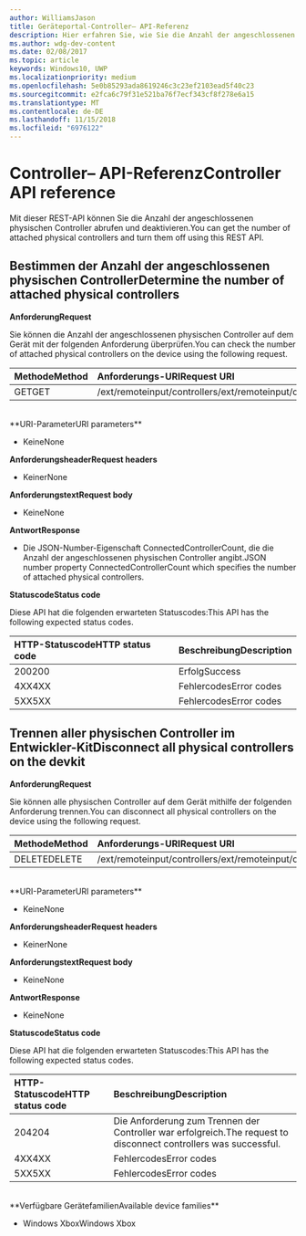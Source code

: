 ```yaml
---
author: WilliamsJason
title: Geräteportal-Controller– API-Referenz
description: Hier erfahren Sie, wie Sie die Anzahl der angeschlossenen physischen Controller abrufen und sie programmgesteuert deaktivieren.
ms.author: wdg-dev-content
ms.date: 02/08/2017
ms.topic: article
keywords: Windows10, UWP
ms.localizationpriority: medium
ms.openlocfilehash: 5e0b85293ada8619246c3c23ef2103ead5f40c23
ms.sourcegitcommit: e2fca6c79f31e521ba76f7ecf343cf8f278e6a15
ms.translationtype: MT
ms.contentlocale: de-DE
ms.lasthandoff: 11/15/2018
ms.locfileid: "6976122"
---
```

# <a name="controller-api-reference"></a><span data-ttu-id="1116f-104">Controller– API-Referenz</span><span class="sxs-lookup"><span data-stu-id="1116f-104">Controller API reference</span></span>   
<span data-ttu-id="1116f-105">Mit dieser REST-API können Sie die Anzahl der angeschlossenen physischen Controller abrufen und deaktivieren.</span><span class="sxs-lookup"><span data-stu-id="1116f-105">You can get the number of attached physical controllers and turn them off using this REST API.</span></span>

## <a name="determine-the-number-of-attached-physical-controllers"></a><span data-ttu-id="1116f-106">Bestimmen der Anzahl der angeschlossenen physischen Controller</span><span class="sxs-lookup"><span data-stu-id="1116f-106">Determine the number of attached physical controllers</span></span>

**<span data-ttu-id="1116f-107">Anforderung</span><span class="sxs-lookup"><span data-stu-id="1116f-107">Request</span></span>**

<span data-ttu-id="1116f-108">Sie können die Anzahl der angeschlossenen physischen Controller auf dem Gerät mit der folgenden Anforderung überprüfen.</span><span class="sxs-lookup"><span data-stu-id="1116f-108">You can check the number of attached physical controllers on the device using the following request.</span></span>

<span data-ttu-id="1116f-109">Methode</span><span class="sxs-lookup"><span data-stu-id="1116f-109">Method</span></span>      | <span data-ttu-id="1116f-110">Anforderungs-URI</span><span class="sxs-lookup"><span data-stu-id="1116f-110">Request URI</span></span>
:------     | :-----
<span data-ttu-id="1116f-111">GET</span><span class="sxs-lookup"><span data-stu-id="1116f-111">GET</span></span> | <span data-ttu-id="1116f-112">/ext/remoteinput/controllers</span><span class="sxs-lookup"><span data-stu-id="1116f-112">/ext/remoteinput/controllers</span></span>
<br />
**<span data-ttu-id="1116f-113">URI-Parameter</span><span class="sxs-lookup"><span data-stu-id="1116f-113">URI parameters</span></span>**

- <span data-ttu-id="1116f-114">Keine</span><span class="sxs-lookup"><span data-stu-id="1116f-114">None</span></span>

**<span data-ttu-id="1116f-115">Anforderungsheader</span><span class="sxs-lookup"><span data-stu-id="1116f-115">Request headers</span></span>**

- <span data-ttu-id="1116f-116">Keiner</span><span class="sxs-lookup"><span data-stu-id="1116f-116">None</span></span>

**<span data-ttu-id="1116f-117">Anforderungstext</span><span class="sxs-lookup"><span data-stu-id="1116f-117">Request body</span></span>**   

- <span data-ttu-id="1116f-118">Keine</span><span class="sxs-lookup"><span data-stu-id="1116f-118">None</span></span>

**<span data-ttu-id="1116f-119">Antwort</span><span class="sxs-lookup"><span data-stu-id="1116f-119">Response</span></span>**   

- <span data-ttu-id="1116f-120">Die JSON-Number-Eigenschaft ConnectedControllerCount, die die Anzahl der angeschlossenen physischen Controller angibt.</span><span class="sxs-lookup"><span data-stu-id="1116f-120">JSON number property ConnectedControllerCount which specifies the number of attached physical controllers.</span></span>

**<span data-ttu-id="1116f-121">Statuscode</span><span class="sxs-lookup"><span data-stu-id="1116f-121">Status code</span></span>**

<span data-ttu-id="1116f-122">Diese API hat die folgenden erwarteten Statuscodes:</span><span class="sxs-lookup"><span data-stu-id="1116f-122">This API has the following expected status codes.</span></span>

<span data-ttu-id="1116f-123">HTTP-Statuscode</span><span class="sxs-lookup"><span data-stu-id="1116f-123">HTTP status code</span></span>      | <span data-ttu-id="1116f-124">Beschreibung</span><span class="sxs-lookup"><span data-stu-id="1116f-124">Description</span></span>
:------     | :-----
<span data-ttu-id="1116f-125">200</span><span class="sxs-lookup"><span data-stu-id="1116f-125">200</span></span> | <span data-ttu-id="1116f-126">Erfolg</span><span class="sxs-lookup"><span data-stu-id="1116f-126">Success</span></span>
<span data-ttu-id="1116f-127">4XX</span><span class="sxs-lookup"><span data-stu-id="1116f-127">4XX</span></span> | <span data-ttu-id="1116f-128">Fehlercodes</span><span class="sxs-lookup"><span data-stu-id="1116f-128">Error codes</span></span>
<span data-ttu-id="1116f-129">5XX</span><span class="sxs-lookup"><span data-stu-id="1116f-129">5XX</span></span> | <span data-ttu-id="1116f-130">Fehlercodes</span><span class="sxs-lookup"><span data-stu-id="1116f-130">Error codes</span></span>

## <a name="disconnect-all-physical-controllers-on-the-devkit"></a><span data-ttu-id="1116f-131">Trennen aller physischen Controller im Entwickler-Kit</span><span class="sxs-lookup"><span data-stu-id="1116f-131">Disconnect all physical controllers on the devkit</span></span>

**<span data-ttu-id="1116f-132">Anforderung</span><span class="sxs-lookup"><span data-stu-id="1116f-132">Request</span></span>**

<span data-ttu-id="1116f-133">Sie können alle physischen Controller auf dem Gerät mithilfe der folgenden Anforderung trennen.</span><span class="sxs-lookup"><span data-stu-id="1116f-133">You can disconnect all physical controllers on the device using the following request.</span></span>

<span data-ttu-id="1116f-134">Methode</span><span class="sxs-lookup"><span data-stu-id="1116f-134">Method</span></span>      | <span data-ttu-id="1116f-135">Anforderungs-URI</span><span class="sxs-lookup"><span data-stu-id="1116f-135">Request URI</span></span>
:------     | :-----
<span data-ttu-id="1116f-136">DELETE</span><span class="sxs-lookup"><span data-stu-id="1116f-136">DELETE</span></span> | <span data-ttu-id="1116f-137">/ext/remoteinput/controllers</span><span class="sxs-lookup"><span data-stu-id="1116f-137">/ext/remoteinput/controllers</span></span>
<br />
**<span data-ttu-id="1116f-138">URI-Parameter</span><span class="sxs-lookup"><span data-stu-id="1116f-138">URI parameters</span></span>**

- <span data-ttu-id="1116f-139">Keine</span><span class="sxs-lookup"><span data-stu-id="1116f-139">None</span></span>

**<span data-ttu-id="1116f-140">Anforderungsheader</span><span class="sxs-lookup"><span data-stu-id="1116f-140">Request headers</span></span>**

- <span data-ttu-id="1116f-141">Keiner</span><span class="sxs-lookup"><span data-stu-id="1116f-141">None</span></span>

**<span data-ttu-id="1116f-142">Anforderungstext</span><span class="sxs-lookup"><span data-stu-id="1116f-142">Request body</span></span>**   

- <span data-ttu-id="1116f-143">Keine</span><span class="sxs-lookup"><span data-stu-id="1116f-143">None</span></span>

**<span data-ttu-id="1116f-144">Antwort</span><span class="sxs-lookup"><span data-stu-id="1116f-144">Response</span></span>**   

- <span data-ttu-id="1116f-145">Keine</span><span class="sxs-lookup"><span data-stu-id="1116f-145">None</span></span> 

**<span data-ttu-id="1116f-146">Statuscode</span><span class="sxs-lookup"><span data-stu-id="1116f-146">Status code</span></span>**

<span data-ttu-id="1116f-147">Diese API hat die folgenden erwarteten Statuscodes:</span><span class="sxs-lookup"><span data-stu-id="1116f-147">This API has the following expected status codes.</span></span>

<span data-ttu-id="1116f-148">HTTP-Statuscode</span><span class="sxs-lookup"><span data-stu-id="1116f-148">HTTP status code</span></span>      | <span data-ttu-id="1116f-149">Beschreibung</span><span class="sxs-lookup"><span data-stu-id="1116f-149">Description</span></span>
:------     | :-----
<span data-ttu-id="1116f-150">204</span><span class="sxs-lookup"><span data-stu-id="1116f-150">204</span></span> | <span data-ttu-id="1116f-151">Die Anforderung zum Trennen der Controller war erfolgreich.</span><span class="sxs-lookup"><span data-stu-id="1116f-151">The request to disconnect controllers was successful.</span></span>
<span data-ttu-id="1116f-152">4XX</span><span class="sxs-lookup"><span data-stu-id="1116f-152">4XX</span></span> | <span data-ttu-id="1116f-153">Fehlercodes</span><span class="sxs-lookup"><span data-stu-id="1116f-153">Error codes</span></span>
<span data-ttu-id="1116f-154">5XX</span><span class="sxs-lookup"><span data-stu-id="1116f-154">5XX</span></span> | <span data-ttu-id="1116f-155">Fehlercodes</span><span class="sxs-lookup"><span data-stu-id="1116f-155">Error codes</span></span>

<br />
**<span data-ttu-id="1116f-156">Verfügbare Gerätefamilien</span><span class="sxs-lookup"><span data-stu-id="1116f-156">Available device families</span></span>**

* <span data-ttu-id="1116f-157">Windows Xbox</span><span class="sxs-lookup"><span data-stu-id="1116f-157">Windows Xbox</span></span>
